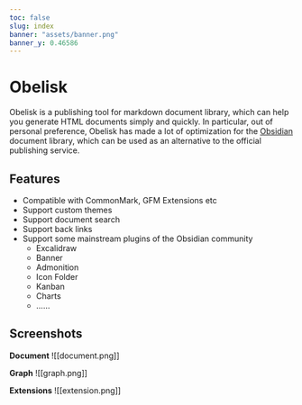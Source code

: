 ```yaml
---
toc: false
slug: index
banner: "assets/banner.png"
banner_y: 0.46586
---
```


# Obelisk

Obelisk is a publishing tool for markdown document library, which can help you generate HTML documents simply and quickly. In particular, out of personal preference, Obelisk has made a lot of optimization for the [Obsidian](https://obsidian.md) document library, which can be used as an alternative to the official publishing service.

## Features

- Compatible with CommonMark, GFM Extensions etc
- Support custom themes
- Support document search
- Support back links
- Support some mainstream plugins of the Obsidian community
	- Excalidraw
	- Banner
	- Admonition
	- Icon Folder
	- Kanban
	- Charts
	- ……

## Screenshots

**Document**
![[document.png]]

**Graph**
![[graph.png]]

**Extensions**
![[extension.png]]
